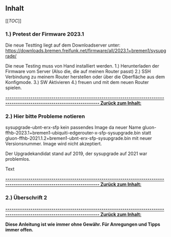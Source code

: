 ## Inhalt

[[_TOC_]]

### 1.) Pretest der Firmware 2023.1

Die neue Testting liegt auf dem Downloadserver unter: https://downloads.bremen.freifunk.net/firmware/all/2023.1+bremen1/sysupgrade/

Die neue Testing muss von Hand installiert werden.
1.) Herunterladen der Firmware vom Server (Also die, die auf meinen Router passt)
2.) SSH Verbindung zu meinem Router herstellen oder über die Oberfläche aus dem Konfigmode.
3.) SW Aktivieren
4.) freuen und mit dem neuen Router spielen.

**[------------------------------------------------------------------------------------------------------------------------- Zurück zum Inhalt:](#inhalt)**

### 2.) Hier bitte Probleme notieren

sysupgrade-ubnt-erx-sfp kein passendes Image da neuer Name gluon-ffhb-2023.1+bremen1-ubiquiti-edgerouter-x-sfp-sysupgrade.bin statt
gluon-ffhb-2021.1.2+bremen1-ubnt-erx-sfp-sysupgrade.bin mit neuer Versionsnummer. Image wird nicht akzeptiert.

Der Upgradekandidat stand auf 2019, der sysupgrade auf 2021 war problemlos.

Text

**[------------------------------------------------------------------------------------------------------------------------- Zurück zum Inhalt:](#inhalt)**

### 2.) Überschrift 2


**[------------------------------------------------------------------------------------------------------------------------- Zurück zum Inhalt:](#inhalt)**


**Diese Anleitung ist wie immer ohne Gewähr. Für Anregungen und Tipps immer offen.**
